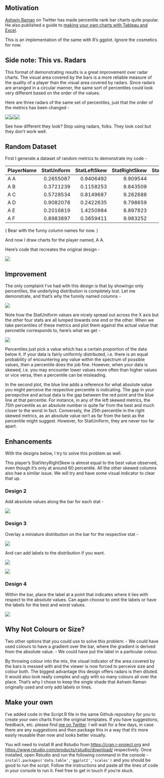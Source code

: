 Motivation
----------

<a href="https://twitter.com/AshwinRaman_">Ashwin Raman</a> on Twitter
has made percentile rank bar charts quite popular. He also published a
guide to
<a href = "https://thefutebolist.wordpress.com/2018/10/19/a-guide-to-player-comparison-bar-graphs-and-how-i-make-them/">making
your own charts with Tableau and Excel</a>.

This is an implementation of the same with R’s ggplot. Ignore the
cosmetics for now.

Side note: This vs. Radars
--------------------------

This format of demonstrating results is a great improvement over radar
charts. The visual area covered by the bars is a more reliable measure
of the quality of a player than the visual area covered by radars. Since
radars are arranged in a circular manner, the same sort of percentiles
could look very different based on the order of the values.

Here are three radars of the same set of percentiles, just that the
order of the metrics has been changed -

![](README_files/figure-markdown_strict/RadarsAreTerrible-1.png)![](README_files/figure-markdown_strict/RadarsAreTerrible-2.png)![](README_files/figure-markdown_strict/RadarsAreTerrible-3.png)

See how different they look? Stop using radars, folks. They look cool
but they don’t work well.

Random Dataset
--------------

First I generate a dataset of random metrics to demonstrate my code -

<table>
<thead>
<tr class="header">
<th style="text-align: left;">PlayerName</th>
<th style="text-align: right;">StatUniform</th>
<th style="text-align: right;">StatLeftSkew</th>
<th style="text-align: right;">StatRightSkew</th>
<th style="text-align: right;">StatVeryLeftSkew</th>
<th style="text-align: right;">StatVeryRightSkew</th>
</tr>
</thead>
<tbody>
<tr class="odd">
<td style="text-align: left;">A A</td>
<td style="text-align: right;">0.2655087</td>
<td style="text-align: right;">0.9406492</td>
<td style="text-align: right;">9.909544</td>
<td style="text-align: right;">0.0568283</td>
<td style="text-align: right;">9.604152</td>
</tr>
<tr class="even">
<td style="text-align: left;">A B</td>
<td style="text-align: right;">0.3721239</td>
<td style="text-align: right;">0.1158253</td>
<td style="text-align: right;">9.843509</td>
<td style="text-align: right;">0.1696023</td>
<td style="text-align: right;">6.701396</td>
</tr>
<tr class="odd">
<td style="text-align: left;">A C</td>
<td style="text-align: right;">0.5728534</td>
<td style="text-align: right;">0.8149687</td>
<td style="text-align: right;">9.262688</td>
<td style="text-align: right;">2.4876168</td>
<td style="text-align: right;">9.932769</td>
</tr>
<tr class="even">
<td style="text-align: left;">A D</td>
<td style="text-align: right;">0.9082078</td>
<td style="text-align: right;">0.2422635</td>
<td style="text-align: right;">9.798659</td>
<td style="text-align: right;">0.6356492</td>
<td style="text-align: right;">9.888021</td>
</tr>
<tr class="odd">
<td style="text-align: left;">A E</td>
<td style="text-align: right;">0.2016819</td>
<td style="text-align: right;">1.4250984</td>
<td style="text-align: right;">8.897823</td>
<td style="text-align: right;">1.2017351</td>
<td style="text-align: right;">7.963193</td>
</tr>
<tr class="even">
<td style="text-align: left;">A F</td>
<td style="text-align: right;">0.8983897</td>
<td style="text-align: right;">0.3659411</td>
<td style="text-align: right;">9.983252</td>
<td style="text-align: right;">0.0950543</td>
<td style="text-align: right;">6.241721</td>
</tr>
</tbody>
</table>

( Bear with the funny column names for now. )

And now I draw charts for the player named, A A.

Here’s code that recreates the original design -

![](README_files/figure-markdown_strict/vanillaDesign-1.png)

Improvement
-----------

The only complaint I’ve had with this design is that by showingo only
percentiles, the underlying distribution is completely lost. Let me
demonstrate, and that’s why the funnily named columns -

![](README_files/figure-markdown_strict/PDF-1.png)

Note how the StatUniform values are nicely spread out across the X axis
but the other four stats are all lumped towards one end or the other.
When we take percentiles of these metrics and plot them against the
actual value that percnetile corresponds to, here’s what we get -

![](README_files/figure-markdown_strict/CDF-1.png)

Percentiles just pick a value which has a certain proportion of the data
below it. If your data is fairly uniformly distributed, i.e. there is an
equal probability of encountering any value within the spectrum of
possible values, then a percentile does the job fine. However, when your
data is skewed, i.e. you may encounter lower values more often than
higher values or vice versa, then a percentile can be misleading.

In the second plot, the blue line adds a reference for what absolute
value you might perceive the respective percentile is indicating. The
gap in your persepctive and actual data is the gap between the red point
and the blue line at that percentie. For instance, in any of the left
skewed metrics, the 75th percentile as an absolute number is quite far
from the best and much closer to the worst in fact. Conversely, the 25th
percentile in the right skewed metrics, as an absolute value isn’t as
far from the best as the percentile might suggest. However, for
StatUniform, they are never too far apart.

Enhancements
------------

With the designs below, I try to solve this problem as well.

This player’s StatVeryRightSkew is almost equal to the best value
observed, even though it’s only at around 60 percentile. All the other
skewed columns also hae a similar issue. We will try and have some
visual indicator to clear that up.

### Design 2

Add absolute values along the bar for each stat -

![](README_files/figure-markdown_strict/Design2-1.png)

### Design 3

Overlay a miniature distribution on the bar for the respective stat -

![](README_files/figure-markdown_strict/Design3-1.png)

And can add labels to the distribution if you want.

![](README_files/figure-markdown_strict/Design3a-1.png)

![](README_files/figure-markdown_strict/Design3b-1.png)

### Design 4

Within the bar, place the label at a point that indicates where it lies
with respect to the absolute values. Can again choose to omit the labels
or have the labels for the best and worst values.

![](README_files/figure-markdown_strict/Design4-1.png)

Why Not Colours or Size?
------------------------

Two other options that you could use to solve this problem: - We could
have used colours to have a gradient over the bar, where the gradient is
derived from the absolute value. - We could have put the label in a
particular colour.

By throwing colour into the mix, the visual indicator of the area
covered by the bars is messed with and the viewer is now forced to
perceive size and colour both. The biggest advantage this design offers
radars is then diluted. It would also look really complex and ugly with
so many colours all over the place. That’s why I chose to keep the
single shade that Ashwin Raman originally used and only add labels or
lines.

Make your own
-------------

I’ve added code in the Script.R file in the same Github repository for
you to create your own charts from the original templates. If you have
suggestions, feedback, etc. please find
<a href="twitter.com/thecomeonman">me on Twitter</a>. I will wait for a
few days, in case there are any suggestions and then package this in a
way that it’s more easily reusable than now and looks better visually.

You will need to install R and Rstudio from
<a href="https://cran.r-project.org" class="uri">https://cran.r-project.org</a>
and
<a href="https://www.rstudio.com/products/rstudio/download/" class="uri">https://www.rstudio.com/products/rstudio/download/</a>
respectively. Once installed, open Rstudio and run the following command
in the console - `install.packages('data.table','ggplot2','scales')` and
you should be good to run the script. Follow the instructions and paste
all the lines of code in your console to run it. Feel free to get in
touch if you’re stuck.
